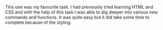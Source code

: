 This one was my favourite task. I had previously tried learning HTML and CSS and with the help of this task I was able to dig deeper into various new commands and functions. It was quite easy but it did take some time to complete because of the styling. 
